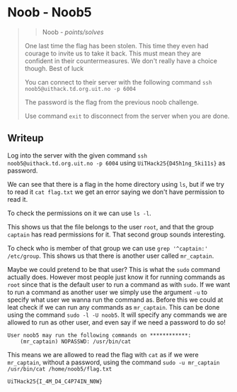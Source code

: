 # Noob - Noob5

> > Noob - *points/solves*
>
> One last time the flag has been stolen. This time they even had courage to invite us to take it back. This must mean they are confident in their countermeasures. We don't really have a choice though. Best of luck
> 
> You can connect to their server with the following command `ssh noob5@uithack.td.org.uit.no -p 6004`
> 
> The password is the flag from the previous noob challenge.
> 
> Use command `exit` to disconnect from the server when you are done.

## Writeup

Log into the server with the given command `ssh noob5@uithack.td.org.uit.no -p 6004` using `UiTHack25{D45h1ng_5ki11s}` as password.

We can see that there is a flag in the home directory using `ls`, but if we try to read it `cat flag.txt` we get an error saying we don't have permission to read it.

To check the permissions on it we can use `ls -l`.

This shows us that the file belongs to the user `root`, and that the group `captain` has read permissions for it. That second group sounds interesting.

To check who is member of that group we can use `grep '^captain:' /etc/group`. This shows us that there is another user called `mr_captain`.

Maybe we could pretend to be that user? This is what the `sudo` command actually does. However most people just know it for running commands as `root` since that is the default user to run a command as with `sudo`. If we want to run a command as another user we simply use the argument `-u` to specify what user we wanna run the command as. Before this we could at leat check if we can run any commands as `mr_captain`. This can be done using the command `sudo -l -U noob5`. It will specify any commands we are allowed to run as other user, and even say if we need a password to do so!

```
User noob5 may run the following commands on ************:
    (mr_captain) NOPASSWD: /usr/bin/cat
```

This means we are allowed to read the flag with `cat` as if we were `mr_captain`, without a password, using the command `sudo -u mr_captain /usr/bin/cat /home/noob5/flag.txt`

```
UiTHack25{I_4M_D4_C4P74IN_N0W}
```